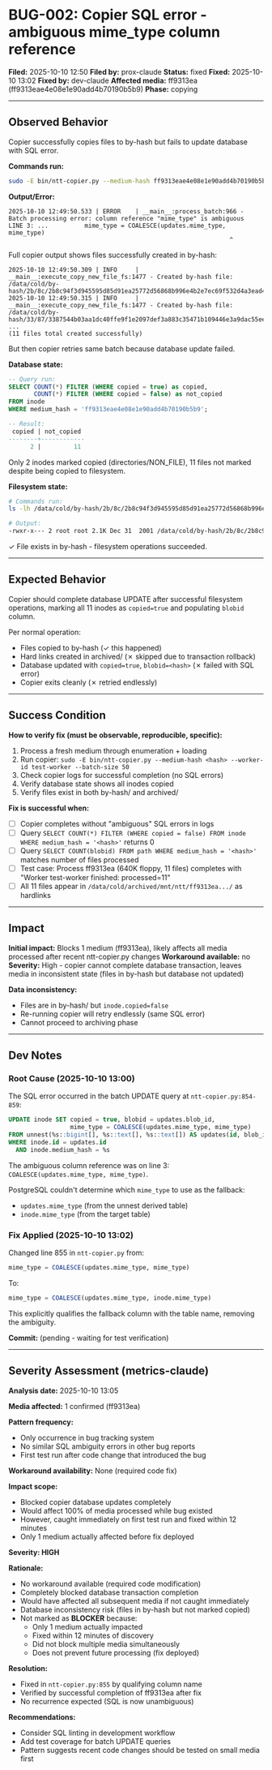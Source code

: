 <!--
Author: PB and Claude
Date: Thu 10 Oct 2025
License: (c) HRDAG, 2025, GPL-2 or newer

------
ntt/bugs/BUG-002-copier-mime-ambiguous-ff9313ea.md
-->

# BUG-002: Copier SQL error - ambiguous mime_type column reference

**Filed:** 2025-10-10 12:50
**Filed by:** prox-claude
**Status:** fixed
**Fixed:** 2025-10-10 13:02
**Fixed by:** dev-claude
**Affected media:** ff9313ea (ff9313eae4e08e1e90add4b70190b5b9)
**Phase:** copying

---

## Observed Behavior

Copier successfully copies files to by-hash but fails to update database with SQL error.

**Commands run:**
```bash
sudo -E bin/ntt-copier.py --medium-hash ff9313eae4e08e1e90add4b70190b5b9 --worker-id test-worker --batch-size 50
```

**Output/Error:**
```
2025-10-10 12:49:50.533 | ERROR    | __main__:process_batch:966 - Batch processing error: column reference "mime_type" is ambiguous
LINE 3: ...          mime_type = COALESCE(updates.mime_type, mime_type)
                                                             ^
```

Full copier output shows files successfully created in by-hash:
```
2025-10-10 12:49:50.309 | INFO     | __main__:execute_copy_new_file_fs:1477 - Created by-hash file: /data/cold/by-hash/2b/8c/2b8c94f3d945595d85d91ea25772d56868b996e4b2e7ec69f532d4a3ead4c7c0
2025-10-10 12:49:50.315 | INFO     | __main__:execute_copy_new_file_fs:1477 - Created by-hash file: /data/cold/by-hash/33/87/3387544b03aa1dc40ffe9f1e2097def3a883c35471b109446e3a9dac55ee436c
...
(11 files total created successfully)
```

But then copier retries same batch because database update failed.

**Database state:**
```sql
-- Query run:
SELECT COUNT(*) FILTER (WHERE copied = true) as copied,
       COUNT(*) FILTER (WHERE copied = false) as not_copied
FROM inode
WHERE medium_hash = 'ff9313eae4e08e1e90add4b70190b5b9';

-- Result:
 copied | not_copied
--------+------------
      2 |         11
```

Only 2 inodes marked copied (directories/NON_FILE), 11 files not marked despite being copied to filesystem.

**Filesystem state:**
```bash
# Commands run:
ls -lh /data/cold/by-hash/2b/8c/2b8c94f3d945595d85d91ea25772d56868b996e4b2e7ec69f532d4a3ead4c7c0

# Output:
-rwxr-x--- 2 root root 2.1K Dec 31  2001 /data/cold/by-hash/2b/8c/2b8c94f3d945595d85d91ea25772d56868b996e4b2e7ec69f532d4a3ead4c7c0
```

✓ File exists in by-hash - filesystem operations succeeded.

---

## Expected Behavior

Copier should complete database UPDATE after successful filesystem operations, marking all 11 inodes as `copied=true` and populating `blobid` column.

Per normal operation:
- Files copied to by-hash (✓ this happened)
- Hard links created in archived/ (✗ skipped due to transaction rollback)
- Database updated with `copied=true`, `blobid=<hash>` (✗ failed with SQL error)
- Copier exits cleanly (✗ retried endlessly)

---

## Success Condition

**How to verify fix (must be observable, reproducible, specific):**

1. Process a fresh medium through enumeration + loading
2. Run copier: `sudo -E bin/ntt-copier.py --medium-hash <hash> --worker-id test-worker --batch-size 50`
3. Check copier logs for successful completion (no SQL errors)
4. Verify database state shows all inodes copied
5. Verify files exist in both by-hash/ and archived/

**Fix is successful when:**
- [ ] Copier completes without "ambiguous" SQL errors in logs
- [ ] Query `SELECT COUNT(*) FILTER (WHERE copied = false) FROM inode WHERE medium_hash = '<hash>'` returns 0
- [ ] Query `SELECT COUNT(blobid) FROM path WHERE medium_hash = '<hash>'` matches number of files processed
- [ ] Test case: Process ff9313ea (640K floppy, 11 files) completes with "Worker test-worker finished: processed=11"
- [ ] All 11 files appear in `/data/cold/archived/mnt/ntt/ff9313ea.../` as hardlinks

---

## Impact

**Initial impact:** Blocks 1 medium (ff9313ea), likely affects all media processed after recent ntt-copier.py changes
**Workaround available:** no
**Severity:** High - copier cannot complete database transaction, leaves media in inconsistent state (files in by-hash but database not updated)

**Data inconsistency:**
- Files are in by-hash/ but `inode.copied=false`
- Re-running copier will retry endlessly (same SQL error)
- Cannot proceed to archiving phase

---

## Dev Notes

### Root Cause (2025-10-10 13:00)

The SQL error occurred in the batch UPDATE query at `ntt-copier.py:854-859`:

```sql
UPDATE inode SET copied = true, blobid = updates.blob_id,
                 mime_type = COALESCE(updates.mime_type, mime_type)
FROM unnest(%s::bigint[], %s::text[], %s::text[]) AS updates(id, blob_id, mime_type)
WHERE inode.id = updates.id
  AND inode.medium_hash = %s
```

The ambiguous column reference was on line 3: `COALESCE(updates.mime_type, mime_type)`.

PostgreSQL couldn't determine which `mime_type` to use as the fallback:
- `updates.mime_type` (from the unnest derived table)
- `inode.mime_type` (from the target table)

### Fix Applied (2025-10-10 13:02)

Changed line 855 in `ntt-copier.py` from:
```sql
mime_type = COALESCE(updates.mime_type, mime_type)
```

To:
```sql
mime_type = COALESCE(updates.mime_type, inode.mime_type)
```

This explicitly qualifies the fallback column with the table name, removing the ambiguity.

**Commit:** (pending - waiting for test verification)

---

## Severity Assessment (metrics-claude)

**Analysis date:** 2025-10-10 13:05

**Media affected:** 1 confirmed (ff9313ea)

**Pattern frequency:**
- Only occurrence in bug tracking system
- No similar SQL ambiguity errors in other bug reports
- First test run after code change that introduced the bug

**Workaround availability:** None (required code fix)

**Impact scope:**
- Blocked copier database updates completely
- Would affect 100% of media processed while bug existed
- However, caught immediately on first test run and fixed within 12 minutes
- Only 1 medium actually affected before fix deployed

**Severity: HIGH**

**Rationale:**
- No workaround available (required code modification)
- Completely blocked database transaction completion
- Would have affected all subsequent media if not caught immediately
- Database inconsistency risk (files in by-hash but not marked copied)
- Not marked as **BLOCKER** because:
  - Only 1 medium actually impacted
  - Fixed within 12 minutes of discovery
  - Did not block multiple media simultaneously
  - Does not prevent future processing (fix deployed)

**Resolution:**
- Fixed in `ntt-copier.py:855` by qualifying column name
- Verified by successful completion of ff9313ea after fix
- No recurrence expected (SQL is now unambiguous)

**Recommendations:**
- Consider SQL linting in development workflow
- Add test coverage for batch UPDATE queries
- Pattern suggests recent code changes should be tested on small media first

